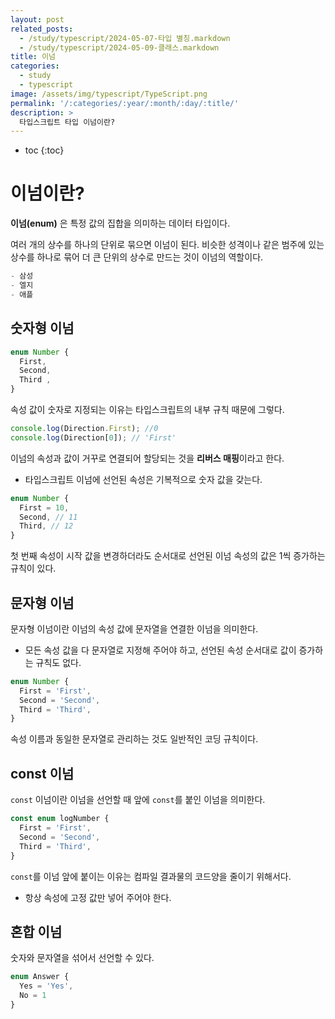 ```yaml
---
layout: post
related_posts:
  - /study/typescript/2024-05-07-타입 별칭.markdown
  - /study/typescript/2024-05-09-클래스.markdown
title: 이넘
categories:
  - study
  - typescript
image: /assets/img/typescript/TypeScript.png
permalink: '/:categories/:year/:month/:day/:title/'
description: >
  타입스크립트 타입 이넘이란?
---
```


* toc
{:toc}

# 이넘이란?

**이넘(enum)** 은 특정 값의 집합을 의미하는 데이터 타입이다. 

여러 개의 상수를 하나의 단위로 묶으면 이넘이 된다. 비슷한 성격이나 같은 범주에 있는 상수를 하나로 묶어 더 큰 단위의 상수로 만드는 것이 이넘의 역할이다.

```ts
- 삼성
- 엘지
- 애플
```

## 숫자형 이넘

```ts
enum Number {
  First,
  Second,
  Third ,
}
```

속성 값이 숫자로 지정되는 이유는 타입스크립트의 내부 규칙 때문에 그렇다.

```ts
console.log(Direction.First); //0
console.log(Direction[0]); // 'First'
```

이넘의 속성과 값이 거꾸로 연결되어 할당되는 것을 **리버스 매핑**이라고 한다.

- 타입스크립트 이넘에 선언된 속성은 기복적으로 숫자 값을 갖는다.

```ts
enum Number {
  First = 10, 
  Second, // 11
  Third, // 12
}
```

첫 번째 속성이 시작 값을 변경하더라도 순서대로 선언된 이넘 속성의 값은 1씩 증가하는 규칙이 있다.

## 문자형 이넘

문자형 이넘이란 이넘의 속성 값에 문자열을 연결한 이넘을 의미한다.

- 모든 속성 값을 다 문자열로 지정해 주어야 하고, 선언된 속성 순서대로 값이 증가하는 규칙도 없다.

```ts
enum Number {
  First = 'First', 
  Second = 'Second',
  Third = 'Third',
}
```

속성 이름과 동일한 문자열로 관리하는 것도 일반적인 코딩 규칙이다.

## const 이넘

`const` 이넘이란 이넘을 선언할 때 앞에 `const`를 붙인 이넘을 의미한다.

```ts
const enum logNumber {
  First = 'First', 
  Second = 'Second', 
  Third = 'Third',
}
```

`const`를 이넘 앞에 붙이는 이유는 컴파일 결과물의 코드양을 줄이기 위해서다.

- 항상 속성에 고정 값만 넣어 주어야 한다.

## 혼합 이넘

숫자와 문자열을 섞어서 선언할 수 있다.

```ts
enum Answer {
  Yes = 'Yes',
  No = 1
}
```